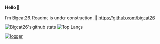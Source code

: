 
#### Hello 👏

I’m Bigcat26. Readme is under construction. 🔗 https://github.com/bigcat26

![Bigcat26's github stats](https://github-readme-stats-seven-gilt.vercel.app/api?username=bigcat26&show_icons=true)
![Top Langs](https://github-readme-stats-seven-gilt.vercel.app//api/top-langs/?username=bigcat26&layout=compact)

[![logger](https://github-readme-stats-seven-gilt.vercel.app/api/pin/?username=bigcat26&repo=logger)](https://github.com/bigcat26/logger)
